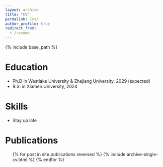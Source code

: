 ```yaml
---
layout: archive
title: "CV"
permalink: /cv/
author_profile: true
redirect_from:
  - /resume
---
```


{% include base_path %}

Education
======
* Ph.D in Westlake University & Zhejiang University, 2029 (expected)
* B.S. in Xiamen University, 2024
  
Skills
======
* Stay up late

Publications
======
  <ul>{% for post in site.publications reversed %}
    {% include archive-single-cv.html %}
  {% endfor %}</ul>
  

